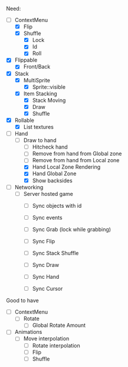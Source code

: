 
Need:
 - [ ] ContextMenu
   - [X] Flip
   - [X] Shuffle
	 - [X] Lock
	 - [X] Id
	 - [X] Roll
 - [X] Flippable
   - [X] Front/Back
 - [X] Stack
   - [X] MultiSprite
	 - [X] Sprite::visible
   - [X] Item Stacking
	 - [X] Stack Moving
	 - [X] Draw
	 - [X] Shuffle
 - [X] Rollable
   - [X] List textures
 - [ ] Hand
   - [ ] Draw to hand
	 - [ ] Hitcheck hand
	 - [ ] Remove from hand from Global zone
	 - [ ] Remove from hand from Local zone
	 - [X] Hand Local Zone Rendering
	 - [X] Hand Global Zone
	 - [X] Show backsides
 - [ ] Networking
   - [ ] Server hosted game
	 - [ ] Sync objects with id
	 - [ ] Sync events
	 - [ ] Sync Grab (lock while grabbing)
	 - [ ] Sync Flip
	 - [ ] Sync Stack Shuffle
	 - [ ] Sync Draw
	 - [ ] Sync Hand
	 - [ ] Sync Cursor


Good to have
 - [ ] ContextMenu
   - [ ] Rotate
	 - [ ] Global Rotate Amount
 - [ ] Animations
   - [ ] Move interpolation
	 - [ ] Rotate interpolation
	 - [ ] Flip
	 - [ ] Shuffle
